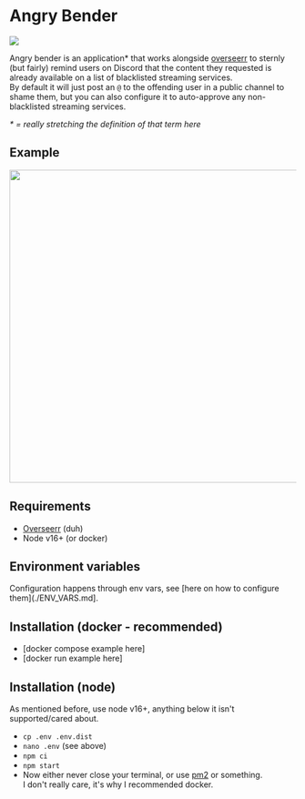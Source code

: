 # Angry Bender

![](https://c.tenor.com/HIEPKvqyNegAAAAC/angry-bender-mad.gif)

Angry bender is an application* that works alongside [overseerr](https://github.com/sct/overseerr/) to sternly (but fairly) remind users on Discord that the content they requested is already available on a list of blacklisted streaming services.   
By default it will just post an `@` to the offending user in a public channel to shame them, but you can also configure it to auto-approve any non-blacklisted streaming services.

_\* = really stretching the definition of that term here_

## Example
<img src="https://jari.lol/9yqTk0pUwk.png" width="550">

## Requirements
- [Overseerr](https://github.com/sct/overseerr/) (duh)
- Node v16+ (or docker)

## Environment variables
Configuration happens through env vars, see [here on how to configure them](./ENV_VARS.md].  

## Installation (docker - recommended)
- [docker compose example here]
- [docker run example here]

## Installation (node)
As mentioned before, use node v16+, anything below it isn't supported/cared about.   

- `cp .env .env.dist`
- `nano .env` (see above)
- `npm ci`
- `npm start`
- Now either never close your terminal, or use [pm2](https://pm2.keymetrics.io/) or something.   
  I don't really care, it's why I recommended docker.
